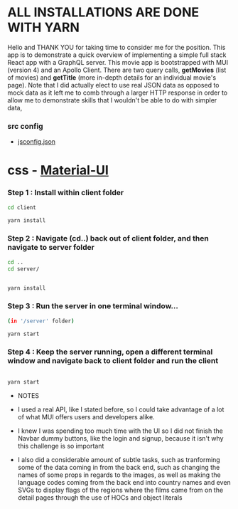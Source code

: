 # ALL INSTALLATIONS ARE DONE WITH YARN

Hello and THANK YOU for taking time to consider me for the position. This app is to demonstrate a quick overview of implementing a simple full stack React app with a GraphQL server. This movie app is bootstrapped with MUI (version 4) and an Apollo Client. There are two query calls, <b>getMovies</b> (list of movies) and <b>getTitle</b> (more in-depth details for an individual movie's page). Note that I did actually elect to use real JSON data as opposed to mock data as it left me to comb through a larger HTTP response in order to allow me to demonstrate skills that I wouldn't be able to do with simpler data,

### src config

- [jsconfig.json](https://code.visualstudio.com/docs/languages/jsconfig)

# css - [Material-UI](https://material-ui.com/getting-started/installation/)

### Step 1 : Install within client folder

```sh
cd client

yarn install
```

### Step 2 : Navigate (cd..) back out of client folder, and then navigate to server folder

```sh
cd ..
cd server/


yarn install
```

### Step 3 : Run the server in one terminal window...

```sh
(in '/server' folder)

yarn start
```

### Step 4 : Keep the server running, open a different terminal window and navigate back to client folder and run the client

```sh

yarn start
```

- NOTES

- I used a real API, like I stated before, so I could take advantage of a lot of what MUI offers users and developers alike.
- I knew I was spending too much time with the UI so I did not finish the Navbar dummy buttons, like the login and signup, because it isn't why this challenge is so important
- I also did a considerable amount of subtle tasks, such as tranforming some of the data coming in from the back end, such as changing the names of some props in regards to the images, as well as making the language codes coming from the back end into country names and even SVGs to display flags of the regions where the films came from on the detail pages through the use of HOCs and object literals
